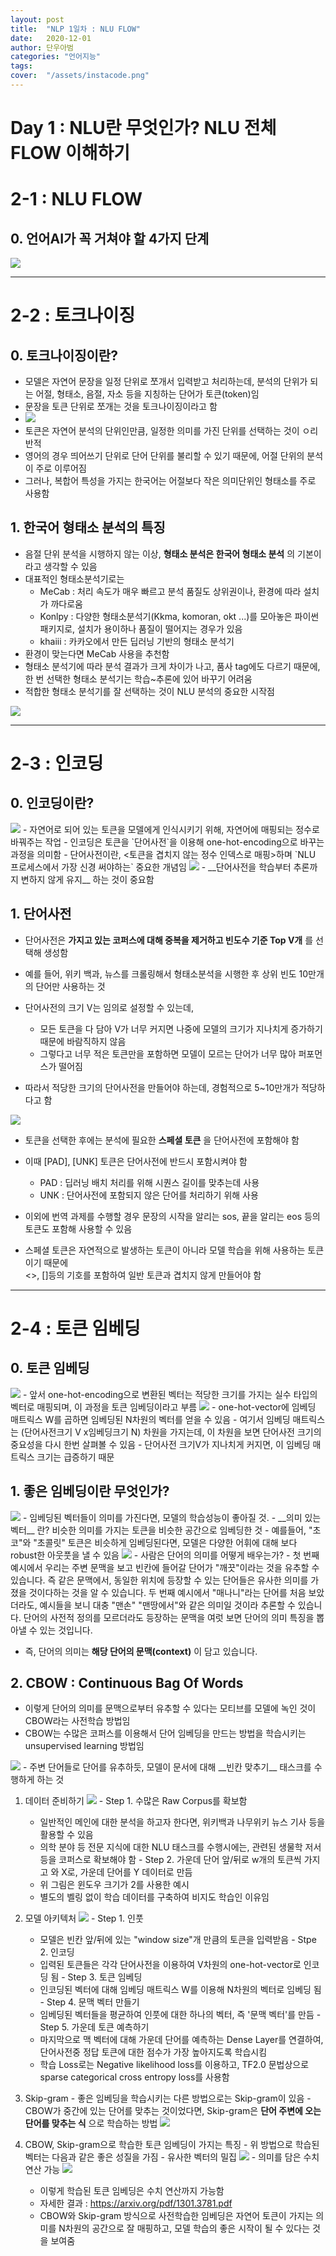 ```yaml
---
layout: post
title:  "NLP 1일차 : NLU FLOW"
date:   2020-12-01 
author: 단우아범
categories: "언어지능"
tags:	
cover:  "/assets/instacode.png"
---
```

# Day 1 : NLU란 무엇인가? NLU 전체 FLOW 이해하기

# 2-1 : NLU FLOW
## 0. 언어AI가 꼭 거쳐야 할 4가지 단계
 <img src="https://user-images.githubusercontent.com/59005950/100683413-a8deb280-33bb-11eb-81e5-92e44430e20d.png"> 

---

# 2-2 : 토크나이징
## 0. 토크나이징이란?
  - 모델은 자연어 문장을 일정 단위로 쪼개서 입력받고 처리하는데, 분석의 단위가 되는 어절, 형태소, 음절, 자소 등을 지칭하는 단어가 토큰(token)임
  - 문장을 토큰 단위로 쪼개는 것을 토크나이징이라고 함
  - <img src="https://user-images.githubusercontent.com/59005950/100684367-8c437a00-33bd-11eb-91bf-dbaa852743be.png">  
  - 토큰은 자연어 분석의 단위인만큼, 일정한 의미를 가진 단위를 선택하는 것이 ㅇ리반적
  - 영어의 경우 띄어쓰기 단위로 단어 단위를 불리할 수 있기 때문에, 어절 단위의 분석이 주로 이루어짐
  - 그러나, 복합어 특성을 가지는 한국어는 어절보다 작은 의미단위인 형태소를 주로 사용함
 
## 1. 한국어 형태소 분석의 특징
  - 음절 단위 분석을 시행하지 않는 이상, __형태소 분석은 한국어 형태소 분석__ 의 기본이라고 생각할 수 있음
  - 대표적인 형태소분석기로는
    - MeCab : 처리 속도가 매우 빠르고 분석 품질도 상위권이나, 환경에 따라 설치가 까다로움
    - Konlpy : 다양한 형태소분석기(Kkma, komoran, okt ...)를 모아놓은 파이썬 패키지로, 설치가 용이하나 품질이 떨어지는 경우가 있음
    - khaiii : 카카오에서 만든 딥러닝 기반의 형태소 분석기
  - 환경이 맞는다면 MeCab 사용을 추천함
  - 형태소 분석기에 따라 분석 결과가 크게 차이가 나고, 품사 tag에도 다르기 때문에, 한 번 선택한 형태소 분석기는 학습~추론에 있어 바꾸기 어려움
  - 적합한 형태소 분석기를 잘 선택하는 것이 NLU 분석의 중요한 시작점
  <img src="https://user-images.githubusercontent.com/59005950/100684368-8d74a700-33bd-11eb-9a64-751438932366.png">  
 
---

# 2-3 : 인코딩
## 0. 인코딩이란?
  <img src="https://user-images.githubusercontent.com/59005950/100685016-d711c180-33be-11eb-8d46-9b1c30f8ea9e.png">  
  - 자연어로 되어 있는 토큰을 모델에게 인식시키기 위해, 자연어에 매핑되는 정수로 바꿔주는 작업
  - 인코딩은 토큰을 `단어사전`을 이용해 one-hot-encoding으로 바꾸는 과정을 의미함
  - 단어사전이란, <토큰을 겹치지 않는 정수 인덱스로 매핑>하며 `NLU 프로세스에서 가장 신경 써야하는` 중요한 개념임
  
  <img src="https://user-images.githubusercontent.com/59005950/100685017-d7aa5800-33be-11eb-9370-6919fdcef9c0.png">  
  - __단어사전을 학습부터 추론까지 변하지 않게 유지__ 하는 것이 중요함
 
## 1. 단어사전
  - 단어사전은 __가지고 있는 코퍼스에 대해 중복을 제거하고 빈도수 기준 Top V개__ 를 선택해 생성함
  - 예를 들어, 위키 백과, 뉴스를 크롤링해서 형태소분석을 시행한 후 상위 빈도 10만개의 단어만 사용하는 것
  
  - 단어사전의 크기 V는 임의로 설정할 수 있는데,
    - 모든 토큰을 다 담아 V가 너무 커지면 나중에 모델의 크기가 지나치게 증가하기 때문에 바람직하지 않음
    - 그렇다고 너무 적은 토큰만을 포함하면 모델이 모르는 단어가 너무 많아 퍼포먼스가 떨어짐
  - 따라서 적당한 크기의 단어사전을 만들어야 하는데, 경험적으로 5~10만개가 적당하다고 함
    
  <img src="https://user-images.githubusercontent.com/59005950/100685011-d6792b00-33be-11eb-8166-dc983b22c795.png">  
  
  - 토큰을 선택한 후에는 분석에 필요한 __스페셜 토큰__ 을 단어사전에 포함해야 함
  - 이때 [PAD], [UNK] 토큰은 단어사전에 반드시 포함시켜야 함
    - PAD : 딥러닝 배치 처리를 위해 시퀀스 길이를 맞추는데 사용
    - UNK : 단어사전에 포함되지 않은 단어를 처리하기 위해 사용
  - 이외에 번역 과제를 수행할 경우 문장의 시작을 알리는 sos, 끝을 알리는 eos 등의 토큰도 포함해 사용할 수 있음
  
  - 스페셜 토큰은 자연적으로 발생하는 토큰이 아니라 모델 학습을 위해 사용하는 토큰이기 때문에  
  <>, []등의 기호를 포함하여 일반 토큰과 겹치지 않게 만들어야 함
  
  
---

# 2-4 : 토큰 임베딩
## 0. 토큰 임베딩
  <img src="https://user-images.githubusercontent.com/59005950/100686467-bdbe4480-33c1-11eb-8a54-c5414bd8ab0b.png">  
  - 앞서 one-hot-encoding으로 변환된 벡터는 적당한 크기를 가지는 실수 타입의 벡터로 매핑되며, 이 과정을 토큰 임베딩이라고 부름
  
  <img src="https://user-images.githubusercontent.com/59005950/100686471-be56db00-33c1-11eb-94a4-927aa7a47fe4.png">  
  - one-hot-vector에 임베딩 매트릭스 W를 곱하면 임베딩된 N차원의 벡터를 얻을 수 있음
  - 여기서 임베딩 매트릭스는 (단어사전크기 V x임베딩크기 N) 차원을 가지는데, 이 차원을 보면 단어사전 크기의 중요성을 다시 한번 살펴볼 수 있음
  - 단어사전 크기V가 지나치게 커지면, 이 임베딩 매트릭스 크기는 급증하기 때문
  
## 1. 좋은 임베딩이란 무엇인가?
  <img src="https://user-images.githubusercontent.com/59005950/100686490-c9117000-33c1-11eb-9710-d30066fe8eca.png">  
  - 임베딩된 벡터들이 의미를 가진다면, 모델의 학습성능이 좋아질 것.
  - __의미 있는 벡터__ 란? 비슷한 의미를 가지는 토큰을 비슷한 공간으로 임베딩한 것
  - 예를들어, "초코"와 "초콜릿" 토큰은 비슷하게 임베딩된다면, 모델은 다양한 어휘에 대해 보다 robust한 아웃풋을 낼 수 있음  
  
  <img src="https://user-images.githubusercontent.com/59005950/100686492-ca429d00-33c1-11eb-8d08-47bfa6ecb774.png">  
  - 사람은 단어의 의미를 어떻게 배우는가?
  - 첫 번째 예시에서 우리는 주변 문맥을 보고 빈칸에 들어갈 단어가 "깨끗"이라는 것을 유추할 수 있습니다.  
  즉 같은 문맥에서, 동일한 위치에 등장할 수 있는 단어들은 유사한 의미를 가졌을 것이다하는 것을 알 수 있습니다.  
  두 번째 예시에서 "매나니"라는 단어를 처음 보았더라도, 예시들을 보니 대충 "맨손" "맨땅에서"와 같은 의미일 것이라 추론할 수 있습니다.  
  단어의 사전적 정의를 모르더라도 등장하는 문맥을 여럿 보면 단어의 의미 특징을 뽑아낼 수 있는 것입니다.
  
  - 즉, 단어의 의미는 __해당 단어의 문맥(context)__ 이 담고 있습니다.
  
  
## 2. CBOW : Continuous Bag Of Words
  - 이렇게 단어의 의미를 문맥으로부터 유추할 수 있다는 모티브를 모델에 녹인 것이 CBOW라는 사전학습 방법임
  - CBOW는 수많은 코퍼스를 이용해서 단어 임베딩을 만드는 방법을 학습시키는 unsupervised learning 방법임
  <img src="https://user-images.githubusercontent.com/59005950/100686521-d890b900-33c1-11eb-8cb4-76a010b6b0ff.png">
  - 주변 단어들로 단어를 유추하듯, 모델이 문서에 대해 __빈칸 맞추기__ 태스크를 수행하게 하는 것
  
  1. 데이터 준비하기
    <img src="https://user-images.githubusercontent.com/59005950/100686522-d9294f80-33c1-11eb-8684-2822645fab86.png">
    - Step 1. 수많은 Raw Corpus를 확보함
      - 일반적인 메인에 대한 분석을 하고자 한다면, 위키백과 나무위키 뉴스 기사 등을 활용할 수 있음
      - 의학 분야 등 전문 지식에 대한 NLU 태스크를 수행시에는, 관련된 생물학 저서 등을 코퍼스로 확보해야 함
    - Step 2. 가운데 단어 앞/뒤로 w개의 토큰씩 가지고 와 X로, 가운데 단어를 Y 데이터로 만듬
      - 위 그림은 윈도우 크기가 2를 사용한 예시
      - 별도의 벨링 없이 학습 데이터를 구축하여 비지도 학습인 이유임
    
  2. 모델 아키텍처
    <img src="https://user-images.githubusercontent.com/59005950/100686516-d75f8c00-33c1-11eb-93a1-1a31eac6541c.png">
    - Step 1. 인풋
      - 모델은 빈칸 앞/뒤에 있는 "window size"개 만큼의 토큰을 입력받음
    - Stpe 2. 인코딩
      - 입력된 토큰들은 각각 단어사전을 이용하여 V차원의 one-hot-vector로 인코딩 됨
    - Step 3. 토큰 임베딩
      - 인코딩된 벡터에 대해 임베딩 매트릭스 W를 이용해 N차원의 벡터로 임베딩 됨
    - Step 4. 문맥 벡터 만들기
      - 임베딩된 벡터들을 평균하여 인풋에 대한 하나의 벡터, 즉 '문맥 벡터'를 만듬
    - Step 5. 가운데 토큰 예측하기
      - 마지막으로 맥 벡터에 대해 가운데 단어를 예측하는 Dense Layer를 연결하여, 단어사전중 정답 토큰에 대한 점수가 가장 높아지도록 학습시킴
      - 학습 Loss로는 Negative likelihood loss를 이용하고, TF2.0 문법상으로 sparse categorical cross entropy loss를 사용함
  
  3. Skip-gram
    - 좋은 임베딩을 학습시키는 다른 방법으로는 Skip-gram이 있음
    - CBOW가 중간에 있는 단어를 맞추는 것이었다면, Skip-gram은 __단어 주변에 오는 단어를 맞추는 식__ 으로 학습하는 방법
    <img src="https://user-images.githubusercontent.com/59005950/100686520-d7f82280-33c1-11eb-9576-d39bbb959d60.png">
  
  4. CBOW, Skip-gram으로 학습한 토큰 임베딩이 가지는 특징
    - 위 방법으로 학습된 벡터는 다음과 같은 좋은 성질을 가짐
    - 유사한 벡터의 밀집
    <img src="https://user-images.githubusercontent.com/59005950/100686573-f52cf100-33c1-11eb-8dd7-9170c6729ab0.png">
    - 의미를 담은 수치 연산 가능
    <img src="https://user-images.githubusercontent.com/59005950/100686577-f65e1e00-33c1-11eb-81b9-46d6dd7440ef.png)
/100686521-d890b900-33c1-11eb-8cb4-76a010b6b0ff.png">
      - 이렇게 학습된 토큰 임베딩은 수치 연산까지 가능함
      - 자세한 결과 : <https://arxiv.org/pdf/1301.3781.pdf>
      - CBOW와 Skip-gram 방식으로 사전학습한 임베딩은 자연어 토큰이 가지는 의미를 N차원의 공간으로 잘 매핑하고, 모델 학습의 좋은 시작이 될 수 있다는 것을 보여줌
